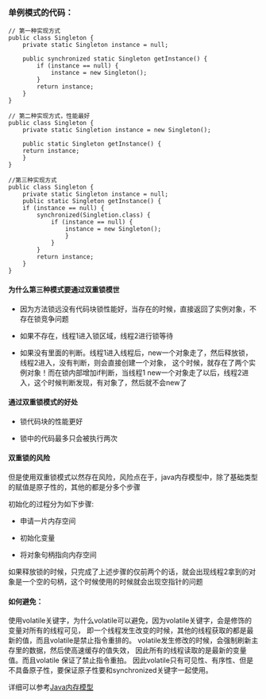 ### 单例模式的代码：

    // 第一种实现方式 
    public class Singleton {
        private static Singleton instance = null;
        
        public synchronized static Singleton getInstance() {
            if (instance == null) {
                instance = new Singleton();
            }
            return instance;
        }
    }

    // 第二种实现方式，性能最好
    public class Singleton {
        private static Singletion instance = new Singleton();
        
        public static Singleton getInstance() {
        return instance;
        }
    } 

    //第三种实现方式
    public class Singleton {
        private static Singleton instance = null;
        public static Singleton getInstance() {
        if (instance == null) {
            synchronized(Singletion.class) {
                if (instance == null) {
                    instance = new Singleton();
                    }
                }
            }
            return instance;
        }
    }


#### 为什么第三种模式要通过双重锁模世

- 因为方法锁远没有代码块锁性能好，当存在的时候，直接返回了实例对象，不存在锁竞争问题
  
- 如果不存在，线程1进入锁区域，线程2进行锁等待
  
- 如果没有里面的判断。线程1进入线程后，new一个对象走了，然后释放锁，线程2进入，没有判断，则会直接创建一个对象，
  这个时候，就存在了两个实例对象！而在锁内部增加if判断，当线程1 new一个对象走了以后，线程2进入，这个时候判断发现，有对象了，然后就不会new了

#### 通过双重锁模式的好处

- 锁代码块的性能更好
  
- 锁中的代码最多只会被执行两次

#### 双重锁的风险

但是使用双重锁模式以然存在风险，风险点在于，java内存模型中，除了基础类型的赋值是原子性的，其他的都是分多个步骤

初始化的过程分为如下步骤: 

- 申请一片内存空间

- 初始化变量

- 将对象句柄指向内存空间

如果释放锁的时候，只完成了上述步骤的仅前两个的话，就会出现线程2拿到的对象是一个空的句柄，这个时候使用的时候就会出现空指针的问题

#### 如何避免：

使用volatile关键字，为什么volatile可以避免，因为volatile关键字，会是修饰的变量对所有的线程可见，
即一个线程发生改变的时候，其他的线程获取的都是最新的值，而且volatile是禁止指令重排的。
volatile发生修改的时候，会强制刷新主存里的数据，然后使高速缓存的值失效，
因此所有的线程读取的是最新的变量值。而且volatile 保证了禁止指令重拍。
因此volatile只有可见性、有序性、但是不具备原子性，要保证原子性要和synchronized关键字一起使用。

详细可以参考[Java内存模型](./Java内存模型.md)
